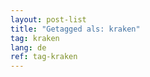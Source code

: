 ```yaml
---
layout: post-list
title: "Getagged als: kraken"  
tag: kraken
lang: de
ref: tag-kraken
---
```

